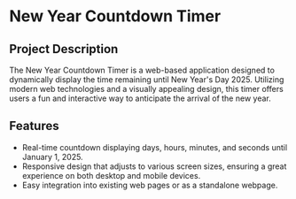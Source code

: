 # New Year Countdown Timer

## Project Description

The New Year Countdown Timer is a web-based application designed to dynamically display the time remaining until New Year's Day 2025. Utilizing modern web technologies and a visually appealing design, this timer offers users a fun and interactive way to anticipate the arrival of the new year.

## Features

- Real-time countdown displaying days, hours, minutes, and seconds until January 1, 2025.
- Responsive design that adjusts to various screen sizes, ensuring a great experience on both desktop and mobile devices.
- Easy integration into existing web pages or as a standalone webpage.